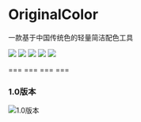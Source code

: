# OriginalColor

一款基于中国传统色的轻量简洁配色工具

![](https://s3.bmp.ovh/imgs/2023/08/08/2655acde0e9792fa.png)
![](https://s3.bmp.ovh/imgs/2023/08/08/5e1c3ed9f07f3761.png)
![](https://s3.bmp.ovh/imgs/2023/08/08/6092ff65e14b6b5b.png)
![](https://s3.bmp.ovh/imgs/2023/08/08/bc4971bff82ec62e.png)
![](https://s3.bmp.ovh/imgs/2023/08/08/5ef85116348f2789.png)

=== === === ===

### 1.0版本
![1.0版本](https://upload-images.jianshu.io/upload_images/5688401-f435b3dd02bbba81.jpg?imageMogr2/auto-orient/strip|imageView2/2/w/1200/format/webp)
